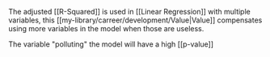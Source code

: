 The adjusted [[R-Squared]] is used in [[Linear Regression]] with multiple variables, this [[my-library/carreer/development/Value|Value]] compensates using more variables in the model when those are useless.

The variable "polluting" the model will have a high [[p-value]]
